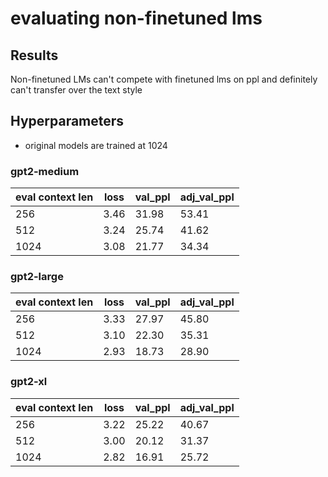 # evaluating non-finetuned lms

## Results

Non-finetuned LMs can't compete with finetuned lms on ppl and definitely can't transfer over the text style

## Hyperparameters

-   original models are trained at 1024

### gpt2-medium

| eval context len | loss | val_ppl | adj_val_ppl |
| ---------------- | ---- | ------- | ----------- |
| 256              | 3.46 | 31.98   | 53.41       |
| 512              | 3.24 | 25.74   | 41.62       |
| 1024             | 3.08 | 21.77   | 34.34       |

### gpt2-large

| eval context len | loss | val_ppl | adj_val_ppl |
| ---------------- | ---- | ------- | ----------- |
| 256              | 3.33 | 27.97   | 45.80       |
| 512              | 3.10 | 22.30   | 35.31       |
| 1024             | 2.93 | 18.73   | 28.90       |

### gpt2-xl

| eval context len | loss | val_ppl | adj_val_ppl |
| ---------------- | ---- | ------- | ----------- |
| 256              | 3.22 | 25.22   | 40.67       |
| 512              | 3.00 | 20.12   | 31.37       |
| 1024             | 2.82 | 16.91   | 25.72       |
